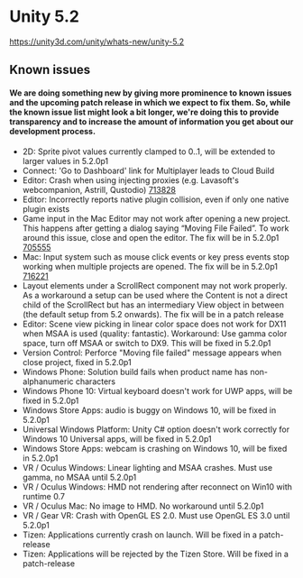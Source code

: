 # Unity 5.2
https://unity3d.com/unity/whats-new/unity-5.2

## Known issues


#### We are doing something new by giving more prominence to known issues and the upcoming patch release in which we expect to fix them. So, while the known issue list might look a bit longer, we're doing this to provide transparency and to increase the amount of information you get about our development process.
<ul>
<li>2D: Sprite pivot values currently clamped to 0..1, will be extended to larger values in 5.2.0p1</li>
<li>Connect: 'Go to Dashboard' link for Multiplayer leads to Cloud Build</li>
<li>Editor: Crash when using injecting proxies (e.g. Lavasoft's webcompanion, Astrill, Qustodio) <a href="http://issuetracker.unity3d.com/issues/untiy-64bit-5-dot-1-1f1-crashing-on-windows-8-dot-1">713828</a></li>
<li>Editor: Incorrectly reports native plugin collision, even if only one native plugin exists</li>
<li>Game input in the Mac Editor may not work after opening a new project. This happens after getting a dialog saying “Moving File Failed”. To work around this issue, close and open the editor. The fix will be in 5.2.0p1 <a href="http://issuetracker.unity3d.com/issues/resource-busy-mac-opening-new-project-throws-resource-busy-dialog-on-mac">705555</a></li>
<li>Mac: Input system such as mouse click events or key press events stop working when multiple projects are opened. The fix will be in 5.2.0p1 <a href="http://issuetracker.unity3d.com/issues/input-system-mouse-click-slash-key-press-event-is-not-captured-when-a-project-is-opened-using-open-project-option">716221</a></li>
<li>Layout elements under a ScrollRect component may not work properly. As a workaround a setup can be used where the Content is not a direct child of the ScrollRect but has an intermediary View object in between (the default setup from 5.2 onwards). The fix will be in a patch release</li>
<li>Editor: Scene view picking in linear color space does not work for DX11 when MSAA is used (quality: fantastic). Workaround: Use gamma color space, turn off MSAA or switch to DX9. This will be fixed in 5.2.0p1</li>
<li>Version Control: Perforce "Moving file failed" message appears when close project, fixed in 5.2.0p1</li>
<li>Windows Phone: Solution build fails when product name has non-alphanumeric characters</li>
<li>Windows Phone 10: Virtual keyboard doesn't work for UWP apps, will be fixed in 5.2.0p1</li>
<li>Windows Store Apps: audio is buggy on Windows 10, will be fixed in 5.2.0p1</li>
<li>Universal Windows Platform: Unity C# option doesn't work correctly for Windows 10 Universal apps, will be fixed in 5.2.0p1</li>
<li>Windows Store Apps: webcam is crashing on Windows 10, will be fixed in 5.2.0p1</li>
<li>VR / Oculus Windows: Linear lighting and MSAA crashes.  Must use gamma, no MSAA until 5.2.0p1</li>
<li>VR / Oculus Windows: HMD not rendering after reconnect on Win10 with runtime 0.7</li>
<li>VR / Oculus Mac: No image to HMD.  No workaround until 5.2.0p1</li>
<li>VR / Gear VR: Crash with OpenGL ES 2.0.  Must use OpenGL ES 3.0 until 5.2.0p1</li>
<li>Tizen: Applications currently crash on launch. Will be fixed in a patch-release</li>
<li>Tizen: Applications will be rejected by the Tizen Store. Will be fixed in a patch-release</li>
</ul>
